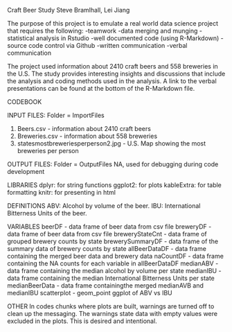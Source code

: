 Craft Beer Study
Steve Bramlhall, Lei Jiang

The purpose of this project is to emulate a real world data science project that requires the following:
-teamwork
-data merging and munging
-statistical analysis in Rstudio
-well documented code (using R-Markdown)
-source code control via Github
-written communication
-verbal communication 

The project used information about 2410 craft beers and 558 breweries in the U.S. The study provides interesting insights and discussions that include the analysis and coding methods used in the analysis. A link to the verbal presentations can be found at the bottom of the R-Markdown file.


CODEBOOK

INPUT FILES: Folder = ImportFiles
1. Beers.csv - information about 2410 craft beers
2. Breweries.csv - information about 558 breweries
3. statesmostbreweriesperperson2.jpg - U.S. Map showing the most breweries per person

OUTPUT FILES: Folder = OutputFiles
NA, used for debugging during code development

LIBRARIES
dplyr:       for string functions
ggplot2:     for plots
kableExtra:  for table formatting
knitr:       for presenting in html

DEFINITIONS
ABV: Alcohol by volume of the beer.
IBU: International Bitterness Units of the beer.

VARIABLES
beerDF - data frame of beer data from csv file
breweryDF - data frame of beer data from csv file
breweryStateCnt - data frame of grouped brewery counts by state
brewerySummaryDF - data frame of the summary data of brewery counts by state
allBeerDataDF - data frame containing the merged beer data and brewery data
naCountDF - data frame containing the NA counts for each variable in allBeerDataDF
medianABV - data frame containing the median alcohol by volume per state
medianIBU - data frame containing the median International Bitterness Units per state
medianBeerData - data frame containingthe merged medianAVB and medianIBU
scatterplot - geom_point ggplot of ABV vs IBU

OTHER
In codes chunks where plots are built, warnings are turned off to clean up the messaging. The warnings state data with empty values were excluded in the plots. This is desired and intentional.

